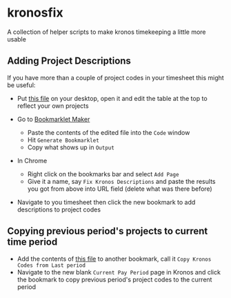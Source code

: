 # kronosfix

A collection of helper scripts to make kronos timekeeping a little more usable

## Adding Project Descriptions
If you have more than a couple of project codes in your timesheet this might be useful:

* Put [this file]() on your desktop, open it and edit the table at the top to reflect your own projects

* Go to [Bookmarklet Maker](https://caiorss.github.io/bookmarklet-maker/)

  - Paste the contents of the edited file into the `Code` window
  - Hit `Generate Bookmarklet`
  - Copy what shows up in `Output`
 
* In Chrome
  - Right click on the bookmarks bar and select `Add Page`
  - Give it a name, say `Fix Kronos Descriptions` and paste the results you got from above into URL field (delete what was there before)
 

* Navigate to you timesheet then click the new bookmark to add descriptions to project codes

## Copying previous period's projects to current time period
* Add the contents of [this file]() to another bookmark, call it `Copy Kronos Codes from Last period`
* Navigate to the new blank `Current Pay Period` page in Kronos and click the bookmark to copy previous period's project codes to the current period